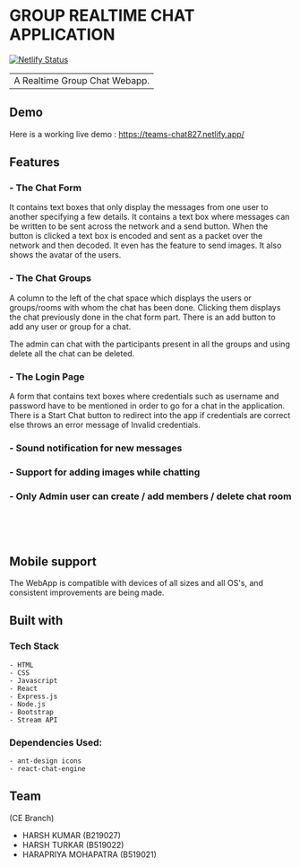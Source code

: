 # GROUP REALTIME CHAT APPLICATION

[![Netlify Status](https://api.netlify.com/api/v1/badges/64656af6-d1cc-49fc-b4bb-1c6e92079449/deploy-status)](https://app.netlify.com/sites/teams-chat827/deploys)


<table>
<tr>
<td>
   A Realtime Group Chat Webapp.
</td>
</tr>
</table>


## Demo
Here is a working live demo :  https://teams-chat827.netlify.app/


## Features

### - The Chat Form

It contains text boxes that only display the messages from one user to another specifying a few details. It contains a text box where messages can be written to be sent across the network and a send button. When the button is clicked a text box is encoded and sent as a packet over the network and then decoded. It even has the feature to send images. It also shows the avatar of the users.

### - The Chat Groups

A column to the left of the chat space which displays the users or groups/rooms with whom the chat has been done. Clicking them displays the chat previously done in the chat form part. There is an add button to add any user or group for a chat.

The admin can chat with the participants present in all the groups and using delete all the chat can be deleted. 


### - The Login Page

A form that contains text boxes where credentials such as username and password have to be mentioned in order to go for a chat in the application. There is a Start Chat button to redirect into the app if credentials are correct else throws an error message of Invalid credentials.


### - Sound notification for new messages

### - Support for adding images while chatting

### - Only Admin user can create / add members / delete chat room

<p>&nbsp;</p>
<p>&nbsp;</p>

## Mobile support
The WebApp is compatible with devices of all sizes and all OS's, and consistent improvements are being made.


## Built with 

### Tech Stack

    - HTML
    - CSS
    - Javascript
    - React
    - Express.js
    - Node.js
    - Bootstrap
    - Stream API 

### Dependencies Used: 

    - ant-design icons
    - react-chat-engine




## Team

(CE Branch)

- HARSH KUMAR (B219027)
- HARSH TURKAR (B519022)
- HARAPRIYA MOHAPATRA (B519021)




